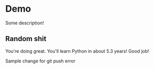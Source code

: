 # Demo

Some description!

## Random shit

You're doing great. You'll learn Python in about 5.3 years! Good job!

Sample change for git push error